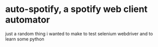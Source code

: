 # auto-spotify, a spotify web client automator
just a random thing i wanted to make to test selenium webdriver and to learn some python
